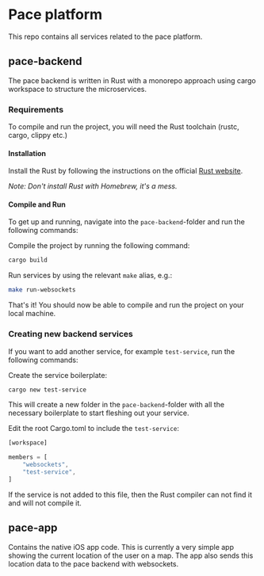 # Pace platform

This repo contains all services related to the pace platform.
## pace-backend
The pace backend is written in Rust with a monorepo approach using cargo workspace to structure the microservices.

### Requirements
To compile and run the project, you will need the Rust toolchain (rustc, cargo, clippy etc.)

#### Installation
Install the Rust by following the instructions on the official [Rust website](https://www.rust-lang.org/tools/install).

*Note: Don't install Rust with Homebrew, it's a mess.*

#### Compile and Run
To get up and running, navigate into the `pace-backend`-folder and run the following commands:

Compile the project by running the following command:
```bash
cargo build
```
Run services by using the relevant `make` alias, e.g.:
```bash
make run-websockets
```

That's it! You should now be able to compile and run the project on your local machine. 

### Creating new backend services
If you want to add another service, for example `test-service`, run the following commands:

Create the service boilerplate:
```bash
cargo new test-service
```
This will create a new folder in the `pace-backend`-folder with all the necessary boilerplate to start fleshing out your service.

Edit the root Cargo.toml to include the `test-service`:
```js
[workspace]

members = [
    "websockets",
    "test-service",
]
```

If the service is not added to this file, then the Rust compiler can not find it and will not compile it.

## pace-app
Contains the native iOS app code. This is currently a very simple app showing the current location of the user on a map. The app also sends this location data to the pace backend with websockets.

